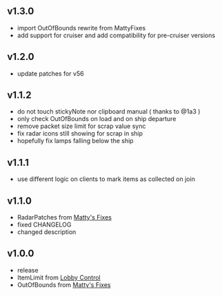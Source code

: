 ## v1.3.0
- import OutOfBounds rewrite from MattyFixes
- add support for cruiser and add compatibility for pre-cruiser versions

## v1.2.0
- update patches for v56

## v1.1.2
- do not touch stickyNote nor clipboard manual ( thanks to @1a3 )
- only check OutOfBounds on load and on ship departure
- remove packet size limit for scrap value sync
- fix radar icons still showing for scrap in ship
- hopefully fix lamps falling below the ship

## v1.1.1
- use different logic on clients to mark items as collected on join

## v1.1.0
- RadarPatches from [Matty's Fixes](https://thunderstore.io/c/lethal-company/p/mattymatty/Matty_Fixes/)
- fixed CHANGELOG
- changed description

## v1.0.0
- release
- ItemLimit from [Lobby Control](https://thunderstore.io/c/lethal-company/p/mattymatty/LobbyControl/)
- OutOfBounds from [Matty's Fixes](https://thunderstore.io/c/lethal-company/p/mattymatty/Matty_Fixes/)